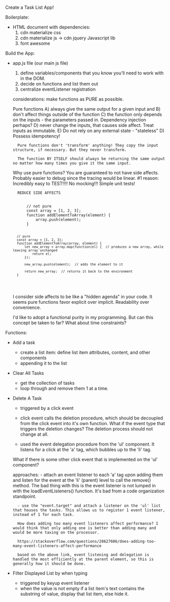 Create a Task List App!

Boilerplate:
* HTML document with dependencies: 
    1) cdn materialize css
    2) cdn materialize js -> cdn jquery Javascript lib
    2) font awesome


Build the App:
* app.js file (our main js file)
    1) define variables/components that you know you'll need to work with in the DOM.
    2) decide on functions and list them out
    3) centralize eventListener registration

    considerations: make functions as PURE as possible. 
    
    Pure functions 
        A) always give the same output for a given input and 
        B) don't affect things outside of the function
        C) the function only depends on the inputs - the parameters passed in. Dependency injection perhaps?
        D) never change the inputs, that causes side affect. Treat inputs as immutable.
        E) Do not rely on any external state - "stateless"
        D) Possess idempotency!

        Pure functions don't 'transform' anything! They copy the input structure, if necessary. But they never transform.

        The function BY ITSELF should always be returning the same output no matter how many times you give it the same input.

    Why use pure functions?
        You are guaranteed to not have side affects. Probably easier to debug since the tracing would be linear.
        #1 reason: Incredibly easy to TEST!!!! No mocking!!! Simple unit tests!

        REDUCE SIDE AFFECTS


    <code>
        // not pure
        const array = [1, 2, 3];
        function addElementToArray(element) {
            array.push(element);
        }

        // pure
        const array = [1, 2, 3];
        function addElementToArray(array, element) {
            let new_array = array.map(function(el) {  // produces a new array, while leaving array unchanged
                return el;
            });

            new_array.push(element);  // adds the element to it

            return new_array;  // returns it back to the environment
        }
    </code>

    I consider side affects to be like a "hidden agenda" in your code. It seems pure functions favor explicit over implicit. Readability over convenience.

    I'd like to adopt a functional purity in my programming. But can this concept be taken to far? What about time constraints?


Functions:

- Add a task
    - create a list item: define list item attributes, content, and other components
    - appending it to the list

- Clear All Tasks
    - get the collection of tasks
    - loop through and remove them 1 at a time.

- Delete A Task
    - triggered by a click event
    - click event calls the deletion procedure, which should be decoupled from the click event into it's own function. What if the event type that triggers the deletion changes? The deletion process should not change at all.

    - used the event delegation procedure from the 'ul' component. It listens for a click at the 'a' tag, which bubbles up to the 'li' tag. 
    
    What if there is some other click event that is implemented on the 'ul' component?
    
    approaches:
        - attach an event listener to each 'a' tag upon adding them and listen for the event at the 'li' (parent) level to call the remove() method. The bad thing with this is the event listener is not lumped in with the loadEventListeners() function. It's bad from a code organization standpoint.
        
        - use the "event.target" and attach a listener on the 'ul' list that houses the tasks. This allows us to register 1 event listener, instead of 1 for each task.

        How does adding too many event listeners affect performance? I would think that only adding one is better than adding many and would be more taxing on the processor.

        https://stackoverflow.com/questions/28627606/does-adding-too-many-event-listeners-affect-performance

        based on the above link, event listening and delegation is handled the most efficiently at the parent element, so this is generally how it should be done.

- Filter Displayed List by when typing

    - triggered by keyup event listener
    - when the value is not empty if a list item's text contains the substring of value, display that list item, else hide it.
